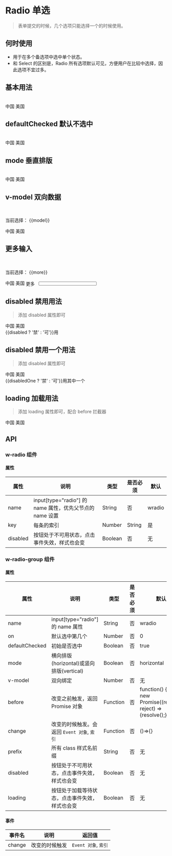# Radio 单选
> 表单提交的时候，几个选项只能选择一个的时候使用。

## 何时使用

- 用于在多个备选项中选中单个状态。
- 和 Select 的区别是，Radio 所有选项默认可见，方便用户在比较中选择，因此选项不宜过多。

## 基本用法

<br>

<w-radio-group>
  <w-radio :key="0">中国</w-radio>
  <w-radio :key="1">美国</w-radio>
</w-radio-group>


## defaultChecked 默认不选中

<br>

<w-radio-group :defaultChecked="false">
  <w-radio :key="0">中国</w-radio>
  <w-radio :key="1">美国</w-radio>
</w-radio-group>

## mode 垂直排版

<br>

<w-radio-group mode="vertical">
  <w-radio :key="0">中国</w-radio>
  <w-radio :key="1">美国</w-radio>
</w-radio-group>


## v-model 双向数据

<br>

<p>当前选择： {{model}}</p>
<w-radio-group v-model="model">
  <w-radio :key="0">中国</w-radio>
  <w-radio :key="1">美国</w-radio>
</w-radio-group>


## 更多输入

<br>

<p>当前选择： {{more}}</p>
<w-radio-group v-model="more">
  <w-radio :key="0">中国</w-radio>
  <w-radio :key="1" aria-label="美国">美国</w-radio>
  <w-radio :key="2">
    <span class="input-more-text">更多</span>
    <input type="text" class="input-more" v-if="more === 2" aria-label="更多">
  </w-radio>
</w-radio-group>

## disabled 禁用用法
> 添加 disabled 属性即可

<w-radio-group :disabled="disabled">
  <w-radio :key="0">中国</w-radio>
  <w-radio :key="1">美国</w-radio>
</w-radio-group>
<br>
<w-button @click="changeDisabledStatus">{{disabled ? '禁' : '可'}}用</w-button>


## disabled 禁用一个用法
> 添加 disabled 属性即可

<w-radio-group>
  <w-radio :key="0">中国</w-radio>
  <w-radio :key="1" :disabled="disabledOne">美国</w-radio>
</w-radio-group>
<br>
<w-button @click="changeDisabledOneStatus">{{disabledOne ? '禁' : '可'}}用其中一个</w-button>


## loading 加载用法
> 添加 loading 属性即可，配合 before 拦截器

<w-radio-group :before="beforeLoading" :loading="loading">
  <w-radio :key="0">中国</w-radio>
  <w-radio :key="1">美国</w-radio>
</w-radio-group>
<br>


## API

### w-radio 组件

#### 属性

|属性|说明|类型|是否必须|默认|
|---|---|----|-------|---|
|name|input[type="radio"] 的 name 属性，优先父节点的 name 设置|String|否|wradio|
|key|每条的索引|Number|String|是|无|
|disabled|按钮处于不可用状态，点击事件失效，样式也会变|Boolean|否|无|

### w-radio-group 组件

#### 属性

|属性|说明|类型|是否必须|默认|
|---|---|----|-------|---|
|name|input[type="radio"] 的 name 属性|String|否|wradio|
|on|默认选中第几个|Number|否|0|
|defaultChecked|初始是否选中|Boolean|否|true|
|mode|横向排版(horizontal)或竖向排版(vertical)|Boolean|否|horizontal|
|v-model|双向绑定|Number|否|无|
|before|改变之前触发，返回 Promise 对象|Function|否|function() {return new Promise((resolve, reject) => {resolve();});}|
|change|改变的时候触发。会返回 `Event 对象`, `索引`|Function|否|()=>{}|
|prefix|所有 class 样式名前缀|String|否|无|
|disabled|按钮处于不可用状态，点击事件失效，样式也会变|Boolean|否|无|
|loading|按钮处于加载等待状态，点击事件失效，样式也会变|Boolean|否|无|

#### 事件

|事件名|说明|返回值|
|-----|---|-----|
|change|改变的时候触发|`Event 对象`, `索引`|

<script>
import WRadio from '../water/radio/Radio';
import WRadioGroup from '../water/radio/RadioGroup';
import WButton from '../water//button/Button';


export default {
  data() {
    return {
      more: 0,
      model: 1,
      disabled: true,
      disabledOne: true,
      loading: false,
    }
  },
  methods: {
    changeDisabledStatus() {
      this.disabled = !this.disabled;
    },
    changeDisabledOneStatus() {
      this.disabledOne = !this.disabledOne;
    },
    beforeLoading() {
      this.loading = true;
      return new Promise((resolve, reject) => {
        setTimeout(() => {
          if (confirm('你确定选择吗？')) {
            this.loading = false;
            resolve();
          }
          else {
            this.loading = false;
          }
        }, 2000);
      });
    },
  },
  components: {
    WButton,
    WRadio,
    WRadioGroup,
  },
};
</script>
<style lang="scss">
@import '../water/button/style/button.scss';
@import '../water/radio/style/radio.scss';
@import '../water/radio/style/radiogroup.scss';

.input-more-text {
  display: inline-block;
  vertical-align: middle;
}

.input-more {
  padding: 0;
  margin: 0 0 0 8px;
  height: 12px;
  display: inline-block;
  vertical-align: middle;
}
</style>
